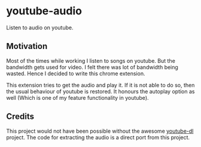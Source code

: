 # youtube-audio
Listen to audio on youtube.

## Motivation
Most of the times while working I listen to songs on youtube. But the bandwidth gets used for video.
I felt there was lot of bandwidth being wasted. Hence I decided to write this chrome extension.

This extension tries to get the audio and play it. If it is not able to do so, then the usual behaviour of youtube is 
restored. It honours the autoplay option as well (Which is one of my feature functionality in youtube).

## Credits
This project would not have been possible without the awesome [youtube-dl](https://github.com/rg3/youtube-dl) project.
The code for extracting the audio is a direct port from this project.
